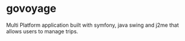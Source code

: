 # govoyage
Multi Platform application built with symfony, java swing and j2me that allows users to manage trips.
